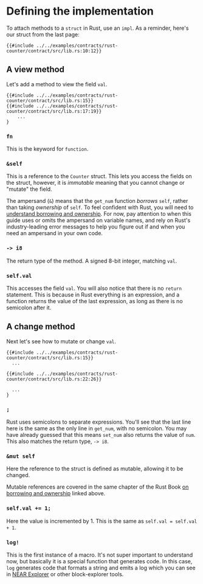 # Defining the implementation

To attach methods to a `struct` in Rust, use an `impl`. As a reminder, here's our struct from the last page:

```rust,noplayground,ignore
{{#include ../../examples/contracts/rust-counter/contract/src/lib.rs:10:12}}
```

## A view method

Let's add a method to view the field `val`.

```rust,noplayground,ignore
{{#include ../../examples/contracts/rust-counter/contract/src/lib.rs:15}}
{{#include ../../examples/contracts/rust-counter/contract/src/lib.rs:17:19}}
    ...
}
```

### `fn`

This is the keyword for `function`. 

### `&self`

This is a reference to the `Counter` struct. This lets you access the fields on the struct, however, it is _immutable_ meaning that you cannot change or "mutate" the field.

The ampersand (`&`) means that the `get_num` function _borrows_ `self`, rather than taking _ownership_ of `self`. To feel confident with Rust, you will need to [understand borrowing and ownership](https://doc.rust-lang.org/stable/book/ch04-00-understanding-ownership.html). For now, pay attention to when this guide uses or omits the ampersand on variable names, and rely on Rust's industry-leading error messages to help you figure out if and when you need an ampersand in your own code.

### `-> i8`

The return type of the method. A signed 8-bit integer, matching `val`.

### `self.val`

This accesses the field `val`. You will also notice that there is no `return` statement. This is because in Rust everything is an expression, and a function returns the value of the last expression, as long as there is no semicolon after it.

## A change method

Next let's see how to mutate or change `val`. 

```rust,noplayground,ignore
{{#include ../../examples/contracts/rust-counter/contract/src/lib.rs:15}}
  ...

{{#include ../../examples/contracts/rust-counter/contract/src/lib.rs:22:26}}
  
  ...
}
```

### `;`

Rust uses semicolons to separate expressions. You'll see that the last line here is the same as the only line in `get_num`, with no semicolon. You may have already guessed that this means `set_num` also returns the value of `num`. This also matches the return type, `-> i8`.

### `&mut self`

Here the reference to the struct is defined as mutable, allowing it to be changed.

Mutable references are covered in the same chapter of the Rust Book [on borrowing and ownership](https://doc.rust-lang.org/stable/book/ch04-02-references-and-borrowing.html#mutable-references) linked above.

### `self.val += 1;`

Here the value is incremented by 1.  This is the same as `self.val = self.val + 1`.

### `log!`

This is the first instance of a macro. It's not super important to understand now, but basically it is a special function that generates code.  In this case, `log` generates code that formats a string and emits a log which you can see in [NEAR Explorer](https://explorer.near.org/) or other block-explorer tools.
